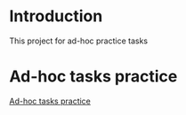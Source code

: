 # Introduction
This project for ad-hoc practice tasks
# Ad-hoc tasks practice
[Ad-hoc tasks practice]()
